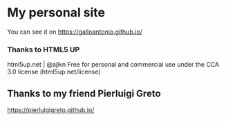 # My personal site
You can see it on https://galloantonio.github.io/

### Thanks to HTML5 UP
html5up.net | @ajlkn
Free for personal and commercial use under the CCA 3.0 license (html5up.net/license)

## Thanks to my friend Pierluigi Greto
https://pierluigigreto.github.io/